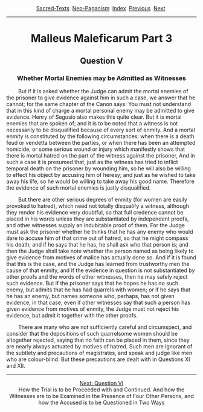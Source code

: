 <body>
 <center>
 <a href="../../index.htm">Sacred-Texts</a> 
 <a href="../index.htm">Neo-Paganism</a> 
 <a href="index.htm">Index</a> 
 <a href="mm03_04a.htm">Previous</a> 
 <a href="mm03_06a.htm">Next</a> 
 </center>
 <hr>
 <center><h1>Malleus Maleficarum Part 3</h1>
 <h2>Question V</h2>
 <h3>Whether Mortal Enemies may be Admitted as Witnesses</h3></center>
 
 
         
 But if it is asked whether the Judge can admit the mortal enemies of the 
 prisoner to give evidence  against him in such a case, we answer that he 
 cannot; for the same chapter of the Canon says: You must not understand that 
 in this kind of charge a mortal personal enemy may be admitted to give 
 evidence. Henry of Segusio also makes this quite clear. But it is mortal 
 enemies that are spoken of; and it is to be noted that a witness is not 
 necessarily to be disqualified because of every sort of enmity. And a mortal 
 enmity is constituted by the following circumstances: when there is a death 
 feud or vendetta between the parties, or when there has been an attempted 
 homicide, or some serious wound or injury which manifestly shows that there 
 is mortal hatred on the part of the witness against the prisoner, And in 
 such a case it is presumed that, just as the witness has tried to inflict 
 temporal death on the prisoner by wounding him, so he will also be willing 
 to effect his object by accusing him of heresy; and just as he wished to 
 take away his life, so he would be willing to take away his good name. 
 Therefore the evidence of such mortal enemies is justly disqualified.<br>
 
         
 But there are other serious degrees of enmity (for women are easily provoked 
 to hatred), which need not totally disqualify a witness, although they 
 render his evidence very doubtful, so that full credence cannot be placed in 
 his words unless they are substantiated by independent proofs, and other 
 witnesses supply an indubitable proof of them. For the Judge must ask the 
 prisoner whether he thinks that he has any enemy who would dare to accuse 
 him of that crime out of hatred, so that he might compass his death; and if 
 he says that he has, he shall ask who that person is; and then the Judge 
 shall take note whether the person named as being likely to give evidence 
 from motives of malice has actually done so. And if it is found that this 
 is the case, and the Judge has learned from trustworthy men the cause of 
 that enmity, and if the evidence in question is not substantiated by other 
 proofs and the words of other witnesses, then he may safely reject such 
 evidence. But if the prisoner says that he hopes he has no such enemy, but 
 admits that he has had quarrels with women; or if he says that he has an 
 enemy, but names someone who, perhaps, has not given evidence, in that case, 
 even if other witnesses say that such a person has given evidence from 
 motives of enmity, the Judge must not reject his evidence, but admit it 
 together with the other proofs.<br>
 
         
 There are many who are not sufficiently careful and circumspect, and 
 consider that the depositions of such quarrelsome women should be altogether 
 rejected, saying that no faith can be placed in them, since they are nearly 
 always actuated by motives of hatred. Such men are ignorant of the subtlety 
 and precautions of magistrates, and speak and judge like men who are 
 colour-blind. But these precautions are dealt with in Questions XI and XII.
 <hr>
 <center>
 <a href="mm03_06a.htm">Next: Question VI</a><br>How the Trial is to be Proceeded with and Continued. And how the Witnesses are to be Examined in the Presence of Four Other Persons, and how the Accused is to be Questioned in Two Ways<br>
 </center>
 </body>